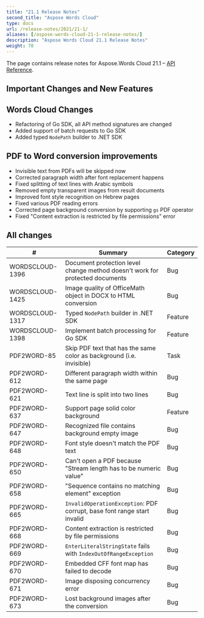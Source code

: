 ```yaml
---
title: "21.1 Release Notes"
second_title: "Aspose Words Cloud"
type: docs
url: /release-notes/2021/21-1/
aliases: [/aspose-words-cloud-21-1-release-notes/]
description: "Aspose Words Cloud 21.1 Release Notes"
weight: 70
---
```


The page contains release notes for Aspose.Words Cloud 21.1 – [API Reference](https://apireference.aspose.cloud/words/).

## Important Changes and New Features

## Words Cloud Changes

- Refactoring of Go SDK, all API method signatures are changed
- Added support of batch requests to Go SDK
- Added typed `NodePath` builder to .NET SDK

## PDF to Word conversion improvements

- Invisible text from PDFs will be skipped now
- Corrected paragraph width after font replacement happens
- Fixed splitting of text lines with Arabic symbols
- Removed empty transparent images from result documents
- Improved font style recognition on Hebrew pages
- Fixed various PDF reading errors
- Corrected page background conversion by supporting `gs` PDF operator
- Fixed "Content extraction is restricted by file permissions" error


## All changes

| #               | Summary                                                                       | Category    |
|-----------------|-------------------------------------------------------------------------------|-------------|
| WORDSCLOUD-1396 | Document protection level change method doesn't work for protected documents  | Bug         |
| WORDSCLOUD-1425 | Image quality of OfficeMath object in DOCX to HTML conversion                 | Bug         |
| WORDSCLOUD-1317 | Typed `NodePath` builder in .NET SDK                                          | Feature     |
| WORDSCLOUD-1398 | Implement batch processing for Go SDK                                         | Feature     |
| PDF2WORD-85     | Skip PDF text that has the same color as background (i.e. invisible)          | Task        |
| PDF2WORD-612    | Different paragraph width within the same page                                | Bug         |
| PDF2WORD-621    | Text line is split into two lines                                             | Bug         |
| PDF2WORD-637    | Support page solid color background                                           | Feature     |
| PDF2WORD-647    | Recognized file contains background empty image                               | Bug         |
| PDF2WORD-648    | Font style doesn't match the PDF text                                         | Bug         |
| PDF2WORD-650    | Can't open a PDF because "Stream length has to be numeric value"              | Bug         |
| PDF2WORD-658    | "Sequence contains no matching element" exception                             | Bug         |
| PDF2WORD-665    | `InvalidOperationException`: PDF corrupt, base font range start invalid       | Bug         |
| PDF2WORD-668    | Content extraction is restricted by file permissions                          | Bug         |
| PDF2WORD-669    | `EnterLiteralStringState` fails with `IndexOutOfRangeException`               | Bug         |
| PDF2WORD-670    | Embedded CFF font map has failed to decode                                    | Bug         |
| PDF2WORD-671    | Image disposing concurrency error                                             | Bug         |
| PDF2WORD-673    | Lost background images after the conversion                                   | Bug         |
